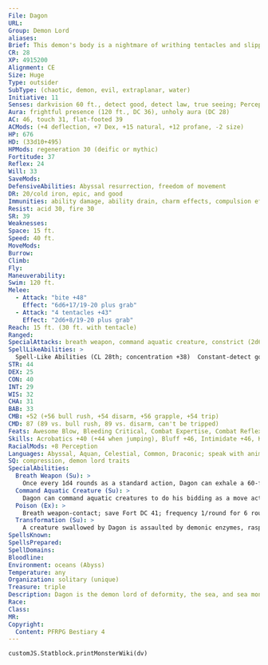 ```yaml
---
File: Dagon
URL: 
Group: Demon Lord
aliases: 
Brief: This demon's body is a nightmare of writhing tentacles and slippery coils below the leering maw of a deep sea predator.
CR: 28
XP: 4915200
Alignment: CE
Size: Huge
Type: outsider
SubType: (chaotic, demon, evil, extraplanar, water)
Initiative: 11
Senses: darkvision 60 ft., detect good, detect law, true seeing; Perception +55
Aura: frightful presence (120 ft., DC 36), unholy aura (DC 28)
AC: 46, touch 31, flat-footed 39
ACMods: (+4 deflection, +7 Dex, +15 natural, +12 profane, -2 size)
HP: 676
HD: (33d10+495)
HPMods: regeneration 30 (deific or mythic)
Fortitude: 37
Reflex: 24
Will: 33
SaveMods: 
DefensiveAbilities: Abyssal resurrection, freedom of movement
DR: 20/cold iron, epic, and good
Immunities: ability damage, ability drain, charm effects, compulsion effects, cold, death effects, electricity, energy drain, petrification, and poison
Resist: acid 30, fire 30
SR: 39
Weaknesses: 
Space: 15 ft.
Speed: 40 ft.
MoveMods: 
Burrow: 
Climb: 
Fly: 
Maneuverability: 
Swim: 120 ft.
Melee: 
  - Attack: "bite +48"
    Effect: "6d6+17/19-20 plus grab"
  - Attack: "4 tentacles +43"
    Effect: "2d6+8/19-20 plus grab"
Reach: 15 ft. (30 ft. with tentacle)
Ranged: 
SpecialAttacks: breath weapon, command aquatic creature, constrict (2d6+25), fast swallow, poison, swallow whole (transformation, AC 17, 67 hp)
SpellLikeAbilities: >
  Spell-Like Abilities (CL 28th; concentration +38)  Constant-detect good, detect law, freedom of movement, speak with animals (aquatic animals only), true seeing, unholy aura (DC 28)   At Will-astral projection, blasphemy* (DC 27), control water, control weather*, desecrate*, greater dispel magic, greater teleport, shapechange, telekinesis* (DC 25), unhallow, unholy blight* (DC 24)   3/day-quickened greater dispel magic, insanity (DC 27), summon demons, symbol of insanity (DC 28), vortexAPG (DC 27)   1/day-storm of vengeance* (DC 29), time stop*, tsunami*, APG (DC 29)^[*: can use mythic version in their realm]
STR: 44
DEX: 25
CON: 40
INT: 29
WIS: 32
CHA: 31
BAB: 33
CMB: +52 (+56 bull rush, +54 disarm, +56 grapple, +54 trip)
CMD: 87 (89 vs. bull rush, 89 vs. disarm, can't be tripped)
Feats: Awesome Blow, Bleeding Critical, Combat Expertise, Combat Reflexes, Craft Wondrous Item, Critical Focus, Greater Bull Rush, Improved Bull Rush, Improved Critical (bite), Improved Critical (tentacle), Improved Initiative, Improved Trip, Improved Vital Strike, Lightning Reflexes, Power Attack, Quicken Spell-Like Ability (greater dispel magic), Vital Strike
Skills: Acrobatics +40 (+44 when jumping), Bluff +46, Intimidate +46, Knowledge (arcana) +45, Knowledge (geography) +42, Knowledge (history) +42, Knowledge (nature) +45, Knowledge (planes) +45, Knowledge (religion) +42, Perception +55, Sense Motive +47, Spellcraft +45, Stealth +35, Swim +61, Use Magic Device +43
RacialMods: +8 Perception
Languages: Abyssal, Aquan, Celestial, Common, Draconic; speak with animals (aquatic animals only), telepathy 300 ft.
SQ: compression, demon lord traits
SpecialAbilities:
  Breath Weapon (Su): >
    Once every 1d4 rounds as a standard action, Dagon can exhale a 60-foot cone of inky blackness. Underwater, this cone manifests as black ink, while above water it manifests as a thick cloud. Creatures in the area have their vision obscured as if they were in complete darkness. Darkvision does not allow someone to see through the ink or smoke, but true seeing does. The ink or smoke persists for 1d4 rounds, but dissipates in 1 round in areas with aquatic currents or winds. Any creature in the breath weapon's area is exposed to the breath weapon's poison (see below) and must succeed at a DC 41 Will save or gain 2 negative levels as its memories and knowledge leach away (this is a mind-affecting effect). Any creature that enters the ink or cloud, or ends its turn inside it, must succeed at another Will save (at a +4 bonus) to avoid further level loss and poisoning. The save DC is Constitution-based.
  Command Aquatic Creature (Su): >
    Dagon can command aquatic creatures to do his bidding as a move action, either via using his ability to speak with animals or via telepathy. This affects all aberrations, animals, magical beasts, oozes, and vermin within 300 feet that have the aquatic subtype (Will DC 36 negates). This functions like mass suggestion, but can affect mindless creatures. Dagon can suggest obviously harmful or suicidal acts (though non-mindless creatures gain a +10 bonus on their saving throws against these suggestions). The commanded course of activity can have a duration of up to 1 hour. If Dagon issues a new command to a creature, the previous command is discarded. Once a creature succeeds at its save against this effect, it is immune to further commands from Dagon for 24 hours. The save DC is Charisma-based.
  Poison (Ex): >
    Breath weapon-contact; save Fort DC 41; frequency 1/round for 6 rounds; effect 1d6 Con drain and confused for 1 round; cure 3 consecutive saves.
  Transformation (Su): >
    A creature swallowed by Dagon is assaulted by demonic enzymes, rasping talons, sucking tendrils, and vile gases. At the start of the swallowed creature's turn, it must succeed at a DC 41 Fortitude save or be nauseated, and must succeed at a DC 36 Will save or take 1d6 points of Dexterity and Charisma drain. Once the creature's Dexterity and Charisma are drained to 0, the creature transforms into a horrifically deformed version of itself that Dagon can then disgorge into any adjacent square as a swift action. The transformed creature gains the half-fiend template, its Dexterity and Charisma return to their normal values, and it is under Dagon's control (as dominate monster, caster level 28th). The transformation can be reversed by casting break enchantment and atonement on the victim during the first 24 hours (after that, it can be reversed only via miracle or wish). The Fortitude save DC is Constitution-based, and the Will save DC is Charisma-based.
SpellsKnown: 
SpellsPrepared: 
SpellDomains: 
Bloodline: 
Environment: oceans (Abyss)
Temperature: any
Organization: solitary (unique)
Treasure: triple
Description: Dagon is the demon lord of deformity, the sea, and sea monsters. He rules an Abyssal realm that consists of an immense ocean dotted above with strange and horrible islands and marked below with countless deep sea trenches and sunken cities. Dagon is 35 feet long, with the lower body of an eel, a horrif ic visage that evokes images of deep sea predators, and four long tentacles in place of arms. Dagon almost always uses Power Attack in combat, taking a -9 penalty on all attack rolls but gaining a +18 bonus on damage rolls. He is never encountered without a large number of aquatic demons or monsters at his side that he uses as pawns in battles, often simply commanding them to attack foes while he hangs back in the shadows and observes the fight with his cold eyes. Immense sharks, hezrous, carnivorous whales, krakens, and shoggoths are the demon lord's favored minions. Dagon began life not as a demon lord but as a powerful qlippoth-the reasons for his transformation into a demon lord are not understood by mortal scholars, but there is certainly no love lost between Dagon and the qlippoth race.  DAGON'S CULT  Dagon is worshiped primarily by boggards, heretical sahuagin and skum, marsh giants, and desperate or insane coastal dwellers. Most of his worshipers are grotesquely deformed or engage in various abhorrent practices of interbreeding with strange ichthyic or aquatic creatures that dwell nearby. His holy places are often decaying seaside churches, lighthouses, sea caves, or darkly beautiful underwater cathedrals. Often his worshipers also venerate various Great Old Ones, in particular Cthulhu, and it's not unusual to find priests of Dagon and Cthulhu working side by side in a community. Dagon is also known as the Shadow in the Sea. His unholy symbol is a gold disk inscribed with sinister runes around an open octopus eye. His favored weapon is the trident. He grants access to the domains of Chaos, Destruction, Evil, and Water, and access to the subdomains of Catastrophe, Demon, Oceans, and Rage.
Race: 
Class: 
MR: 
Copyright:
  Content: PFRPG Bestiary 4
---
```

```dataviewjs
customJS.Statblock.printMonsterWiki(dv)
```
